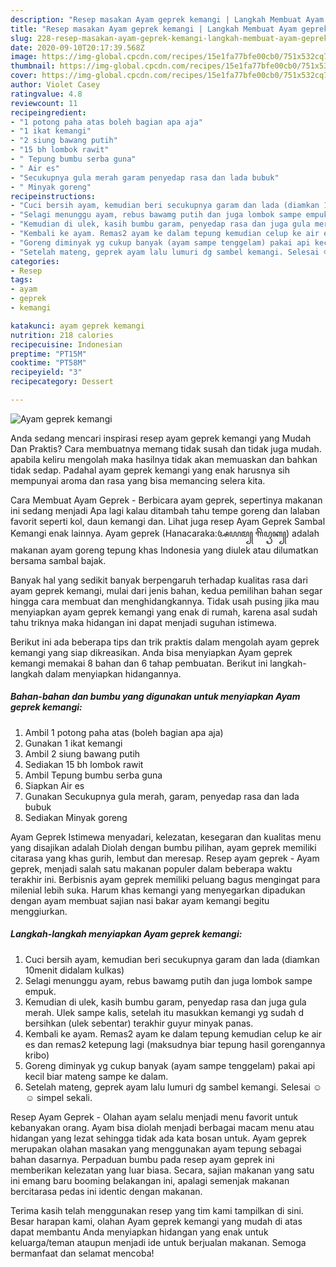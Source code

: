 ```yaml
---
description: "Resep masakan Ayam geprek kemangi | Langkah Membuat Ayam geprek kemangi Yang Sempurna"
title: "Resep masakan Ayam geprek kemangi | Langkah Membuat Ayam geprek kemangi Yang Sempurna"
slug: 228-resep-masakan-ayam-geprek-kemangi-langkah-membuat-ayam-geprek-kemangi-yang-sempurna
date: 2020-09-10T20:17:39.568Z
image: https://img-global.cpcdn.com/recipes/15e1fa77bfe00cb0/751x532cq70/ayam-geprek-kemangi-foto-resep-utama.jpg
thumbnail: https://img-global.cpcdn.com/recipes/15e1fa77bfe00cb0/751x532cq70/ayam-geprek-kemangi-foto-resep-utama.jpg
cover: https://img-global.cpcdn.com/recipes/15e1fa77bfe00cb0/751x532cq70/ayam-geprek-kemangi-foto-resep-utama.jpg
author: Violet Casey
ratingvalue: 4.8
reviewcount: 11
recipeingredient:
- "1 potong paha atas boleh bagian apa aja"
- "1 ikat kemangi"
- "2 siung bawang putih"
- "15 bh lombok rawit"
- " Tepung bumbu serba guna"
- " Air es"
- "Secukupnya gula merah garam penyedap rasa dan lada bubuk"
- " Minyak goreng"
recipeinstructions:
- "Cuci bersih ayam, kemudian beri secukupnya garam dan lada (diamkan 10menit didalam kulkas)"
- "Selagi menunggu ayam, rebus bawamg putih dan juga lombok sampe empuk."
- "Kemudian di ulek, kasih bumbu garam, penyedap rasa dan juga gula merah. Ulek sampe kalis, setelah itu masukkan kemangi yg sudah d bersihkan (ulek sebentar) terakhir guyur minyak panas."
- "Kembali ke ayam. Remas2 ayam ke dalam tepung kemudian celup ke air es dan remas2 ketepung lagi (maksudnya biar tepung hasil gorengannya kribo)"
- "Goreng diminyak yg cukup banyak (ayam sampe tenggelam) pakai api kecil biar mateng sampe ke dalam."
- "Setelah mateng, geprek ayam lalu lumuri dg sambel kemangi. Selesai ☺☺ simpel sekali."
categories:
- Resep
tags:
- ayam
- geprek
- kemangi

katakunci: ayam geprek kemangi 
nutrition: 218 calories
recipecuisine: Indonesian
preptime: "PT15M"
cooktime: "PT58M"
recipeyield: "3"
recipecategory: Dessert

---
```



![Ayam geprek kemangi](https://img-global.cpcdn.com/recipes/15e1fa77bfe00cb0/751x532cq70/ayam-geprek-kemangi-foto-resep-utama.jpg)

Anda sedang mencari inspirasi resep ayam geprek kemangi yang Mudah Dan Praktis? Cara membuatnya memang tidak susah dan tidak juga mudah. apabila keliru mengolah maka hasilnya tidak akan memuaskan dan bahkan tidak sedap. Padahal ayam geprek kemangi yang enak harusnya sih mempunyai aroma dan rasa yang bisa memancing selera kita.

Cara Membuat Ayam Geprek - Berbicara ayam geprek, sepertinya makanan ini sedang menjadi Apa lagi kalau ditambah tahu tempe goreng dan lalaban favorit seperti kol, daun kemangi dan. Lihat juga resep Ayam Geprek Sambal Kemangi enak lainnya. Ayam geprek (Hanacaraka:ꦄꦪꦩ꧀ ꦒꦼꦥꦽꦏ꧀) adalah makanan ayam goreng tepung khas Indonesia yang diulek atau dilumatkan bersama sambal bajak.

Banyak hal yang sedikit banyak berpengaruh terhadap kualitas rasa dari ayam geprek kemangi, mulai dari jenis bahan, kedua pemilihan bahan segar hingga cara membuat dan menghidangkannya. Tidak usah pusing jika mau menyiapkan ayam geprek kemangi yang enak di rumah, karena asal sudah tahu triknya maka hidangan ini dapat menjadi suguhan istimewa.


Berikut ini ada beberapa tips dan trik praktis dalam mengolah ayam geprek kemangi yang siap dikreasikan. Anda bisa menyiapkan Ayam geprek kemangi memakai 8 bahan dan 6 tahap pembuatan. Berikut ini langkah-langkah dalam menyiapkan hidangannya.

<!--inarticleads1-->

##### Bahan-bahan dan bumbu yang digunakan untuk menyiapkan Ayam geprek kemangi:

1. Ambil 1 potong paha atas (boleh bagian apa aja)
1. Gunakan 1 ikat kemangi
1. Ambil 2 siung bawang putih
1. Sediakan 15 bh lombok rawit
1. Ambil  Tepung bumbu serba guna
1. Siapkan  Air es
1. Gunakan Secukupnya gula merah, garam, penyedap rasa dan lada bubuk
1. Sediakan  Minyak goreng


Ayam Geprek Istimewa menyadari, kelezatan, kesegaran dan kualitas menu yang disajikan adalah Diolah dengan bumbu pilihan, ayam geprek memiliki citarasa yang khas gurih, lembut dan meresap. Resep ayam geprek - Ayam geprek, menjadi salah satu makanan populer dalam beberapa waktu terakhir ini. Berbisnis ayam geprek memiliki peluang bagus mengingat para milenial lebih suka. Harum khas kemangi yang menyegarkan dipadukan dengan ayam membuat sajian nasi bakar ayam kemangi begitu menggiurkan. 

<!--inarticleads2-->

##### Langkah-langkah menyiapkan Ayam geprek kemangi:

1. Cuci bersih ayam, kemudian beri secukupnya garam dan lada (diamkan 10menit didalam kulkas)
1. Selagi menunggu ayam, rebus bawamg putih dan juga lombok sampe empuk.
1. Kemudian di ulek, kasih bumbu garam, penyedap rasa dan juga gula merah. Ulek sampe kalis, setelah itu masukkan kemangi yg sudah d bersihkan (ulek sebentar) terakhir guyur minyak panas.
1. Kembali ke ayam. Remas2 ayam ke dalam tepung kemudian celup ke air es dan remas2 ketepung lagi (maksudnya biar tepung hasil gorengannya kribo)
1. Goreng diminyak yg cukup banyak (ayam sampe tenggelam) pakai api kecil biar mateng sampe ke dalam.
1. Setelah mateng, geprek ayam lalu lumuri dg sambel kemangi. Selesai ☺☺ simpel sekali.


Resep Ayam Geprek - Olahan ayam selalu menjadi menu favorit untuk kebanyakan orang. Ayam bisa diolah menjadi berbagai macam menu atau hidangan yang lezat sehingga tidak ada kata bosan untuk. Ayam geprek merupakan olahan masakan yang menggunakan ayam tepung sebagai bahan dasarnya. Perpaduan bumbu pada resep ayam geprek ini memberikan kelezatan yang luar biasa. Secara, sajian makanan yang satu ini emang baru booming belakangan ini, apalagi semenjak makanan bercitarasa pedas ini identic dengan makanan. 

Terima kasih telah menggunakan resep yang tim kami tampilkan di sini. Besar harapan kami, olahan Ayam geprek kemangi yang mudah di atas dapat membantu Anda menyiapkan hidangan yang enak untuk keluarga/teman ataupun menjadi ide untuk berjualan makanan. Semoga bermanfaat dan selamat mencoba!
